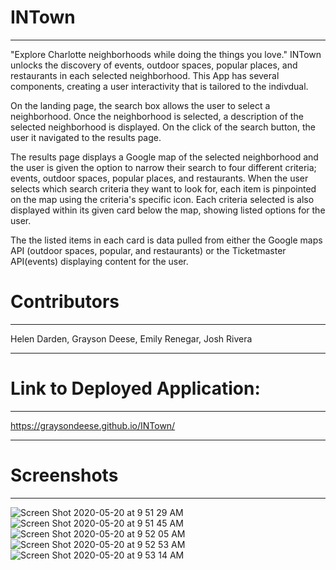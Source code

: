 # INTown
****
"Explore Charlotte neighborhoods while doing the things you love." INTown unlocks the discovery of events, outdoor spaces, popular places, and restaurants in each selected neighborhood. This App has several components, creating a user interactivity that is tailored to the indivdual. 

On the landing page, the search box allows the user to select a neighborhood. Once the neighborhood is selected, a description of the selected neighborhood is displayed. On the click of the search button, the user it navigated to the results page.

The results page displays a Google map of the selected neighborhood and the user is given the option to narrow their search to four different criteria; events, outdoor spaces, popular places, and restaurants. When the user selects which search criteria they want to look for, each item is pinpointed on the map using the criteria's specific icon. Each criteria selected is also displayed within its given card below the map, showing listed options for the user. 

The the listed items in each card is data pulled from either the Google maps API (outdoor spaces, popular, and restaurants) or the Ticketmaster API(events) displaying content for the user.

# Contributors
****
Helen Darden, Grayson Deese, Emily Renegar, Josh Rivera
****
# Link to Deployed Application:
****
https://graysondeese.github.io/INTown/
****
# Screenshots
****
![Screen Shot 2020-05-20 at 9 51 29 AM](https://user-images.githubusercontent.com/63661120/82454454-cbdcf100-9a7f-11ea-899b-193ea9855b3b.png)
![Screen Shot 2020-05-20 at 9 51 45 AM](https://user-images.githubusercontent.com/63661120/82454478-d39c9580-9a7f-11ea-86b0-34b9bd0e7993.png)
![Screen Shot 2020-05-20 at 9 52 05 AM](https://user-images.githubusercontent.com/63661120/82454500-dac3a380-9a7f-11ea-8b49-934af89b3527.png)
![Screen Shot 2020-05-20 at 9 52 53 AM](https://user-images.githubusercontent.com/63661120/82454525-e020ee00-9a7f-11ea-99bf-5be7a85e192a.png)
![Screen Shot 2020-05-20 at 9 53 14 AM](https://user-images.githubusercontent.com/63661120/82454550-e4e5a200-9a7f-11ea-8252-3d4fc7e187ef.png)

